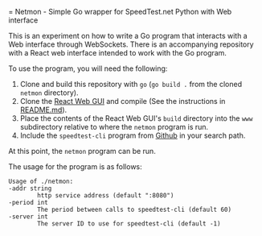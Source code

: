 = Netmon - Simple Go wrapper for SpeedTest.net Python with Web interface

This is an experiment on how to write a Go program that interacts with a Web interface through WebSockets.  There is an accompanying repository with a React web interface intended to work with the Go program.

To use the program, you will need the following:

1. Clone and build this repository with `go` (`go build .` from the cloned `netmon` directory).
2. Clone the [React Web GUI](https://github.com/pgrahamdev/netmon-react) and compile (See the instructions in [README.md](https://github.com/pgrahamdev/netmon-react/blob/master/README.md)).
3. Place the contents of the React Web GUI's `build` directory into the `www` subdirectory relative to where the `netmon` program is run.
4. Include the `speedtest-cli` program from [Github](https://github.com/sivel/speedtest-cli) in your search path.

At this point, the `netmon` program can be run.

The usage for the program is as follows:

    Usage of ./netmon:
    -addr string
            http service address (default ":8080")
    -period int
            The period between calls to speedtest-cli (default 60)
    -server int
            The server ID to use for speedtest-cli (default -1)
